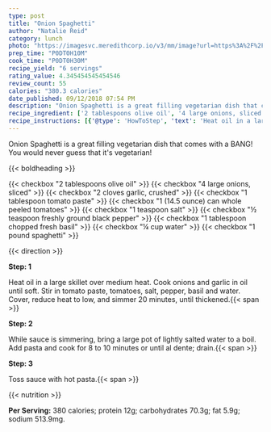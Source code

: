 ```yaml
---
type: post
title: "Onion Spaghetti"
author: "Natalie Reid"
category: lunch
photo: "https://imagesvc.meredithcorp.io/v3/mm/image?url=https%3A%2F%2Fimages.media-allrecipes.com%2Fuserphotos%2F2004810.jpg"
prep_time: "P0DT0H10M"
cook_time: "P0DT0H30M"
recipe_yield: "6 servings"
rating_value: 4.345454545454546
review_count: 55
calories: "380.3 calories"
date_published: 09/12/2018 07:54 PM
description: "Onion Spaghetti is a great filling vegetarian dish that comes with a BANG! You would never guess that it's vegetarian!"
recipe_ingredient: ['2 tablespoons olive oil', '4 large onions, sliced', '2 cloves garlic, crushed', '1 tablespoon tomato paste', '1 (14.5 ounce) can whole peeled tomatoes', '1 teaspoon salt', '½ teaspoon freshly ground black pepper', '1 tablespoon chopped fresh basil', '¼ cup water', '1 pound spaghetti']
recipe_instructions: [{'@type': 'HowToStep', 'text': 'Heat oil in a large skillet over medium heat.  Cook onions and garlic in oil until soft.  Stir in tomato paste, tomatoes, salt, pepper, basil and water.  Cover, reduce heat to low, and simmer 20 minutes, until thickened.\n'}, {'@type': 'HowToStep', 'text': 'While sauce is simmering, bring a large pot of lightly salted water to a boil. Add pasta and cook for 8 to 10 minutes or until al dente; drain.\n'}, {'@type': 'HowToStep', 'text': 'Toss sauce with hot pasta.\n'}]
---
```


Onion Spaghetti is a great filling vegetarian dish that comes with a BANG! You would never guess that it's vegetarian! 

{{< boldheading >}}

{{< checkbox "2 tablespoons olive oil" >}}
{{< checkbox "4 large onions, sliced" >}}
{{< checkbox "2 cloves garlic, crushed" >}}
{{< checkbox "1 tablespoon tomato paste" >}}
{{< checkbox "1 (14.5 ounce) can whole peeled tomatoes" >}}
{{< checkbox "1 teaspoon salt" >}}
{{< checkbox "½ teaspoon freshly ground black pepper" >}}
{{< checkbox "1 tablespoon chopped fresh basil" >}}
{{< checkbox "¼ cup water" >}}
{{< checkbox "1 pound spaghetti" >}}


{{< direction >}}

**Step: 1**

Heat oil in a large skillet over medium heat.  Cook onions and garlic in oil until soft.  Stir in tomato paste, tomatoes, salt, pepper, basil and water.  Cover, reduce heat to low, and simmer 20 minutes, until thickened.{{< span >}}

**Step: 2**

While sauce is simmering, bring a large pot of lightly salted water to a boil. Add pasta and cook for 8 to 10 minutes or until al dente; drain.{{< span >}}

**Step: 3**

Toss sauce with hot pasta.{{< span >}}

{{< nutrition >}}

**Per Serving:** 380 calories; protein 12g; carbohydrates 70.3g; fat 5.9g; sodium 513.9mg.